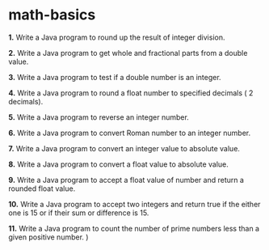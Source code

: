 # math-basics

**1.**  Write a Java program to round up the result of integer division. 

**2.**  Write a Java program to get whole and fractional parts from a double value.  

**3.**  Write a Java program to test if a double number is an integer. 

**4.**  Write a Java program to round a float number to specified decimals ( 2 decimals).  

**5.**  Write a Java program to reverse an integer number.  

**6.**  Write a Java program to convert Roman number to an integer number. 

**7.**  Write a Java program to convert an integer value to absolute value.  

**8.**  Write a Java program to convert a float value to absolute value.  

**9.**  Write a Java program to accept a float value of number and return a rounded float value.  

**10.**  Write a Java program to accept two integers and return true if the either one is 15 or if their sum or difference is 15.  

**11.**  Write a Java program to count the number of prime numbers less than a given positive number. )
